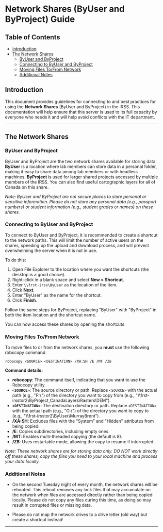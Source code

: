 # Network Shares (ByUser and ByProject) Guide

## Table of Contents
- [Introduction](#introduction)
- [The Network Shares](#the-network-shares)
  - [ByUser and ByProject](#byuser-and-byproject)
  - [Connecting to ByUser and ByProject](#connecting-to-byuser-and-byproject)
  - [Moving Files To/From Network](#moving-files-tofrom-network)
  - [Additional Notes](#additional-notes)

## Introduction
This document provides guidelines for connecting to and best practices for using the **Network Shares** (ByUser and ByProject) in the IRSS. This documentation will help ensure that this server is used to its full capacity by everyone who needs it and will help avoid conflicts with the IT department.

---

## The Network Shares

### ByUser and ByProject
ByUser and ByProject are the two network shares available for storing data. **ByUser** is a location where lab members can store data in a personal folder, making it easy to share data among lab members or with headless machines. **ByProject** is used for larger shared projects accessed by multiple members of the IRSS. You can also find useful cartographic layers for all of Canada on this share.

*Note: ByUser and ByProject are not secure places to store personal or sensitive information. Please do not store any personal data (e.g., passport numbers) or student information (e.g., student grades or names) on these shares.*

### Connecting to ByUser and ByProject
To connect to ByUser and ByProject, it is recommended to create a shortcut to the network paths. This will limit the number of active users on the shares, speeding up the upload and download process, and will prevent overwhelming the server when it is not in use.

To do this:
1. Open File Explorer to the location where you want the shortcuts (the desktop is a good choice).
2. Right-click in a blank space and select **New > Shortcut**.
3. Enter `\\frst-irss\ByUser` as the location of the item.
4. Click **Next**.
5. Enter "ByUser" as the name for the shortcut.
6. Click **Finish**.

Follow the same steps for ByProject, replacing "ByUser" with "ByProject" in both the item location and the shortcut name.

You can now access these shares by opening the shortcuts.

### Moving Files To/From Network
To move files to or from the network shares, you **must** use the following robocopy command:

`robocopy <SOURCE> <DESTINATION> /XA:SH /E /MT /ZB`


**Command details:**
- **robocopy**: The command itself, indicating that you want to use the Robocopy utility.
- **`<SOURCE>`**: The source directory or path. Replace `<SOURCE>` with the actual path (e.g., "P:/") of the directory you want to copy from (e.g., "\\\frst-irsstor2\ByProject\_CanadaLayers\Rasters\DEM").
- **`<DESTINATION>`**: The destination directory or path. Replace `<DESTINATION>` with the actual path (e.g., "O:/") of the directory you want to copy to (e.g., "\\\frst-irsstor2\ByUser\MurrayBrent").
- **/XA:SH**: Excludes files with the "System" and "Hidden" attributes from being copied.
- **/E**: Copies subdirectories, including empty ones.
- **/MT**: Enables multi-threaded copying (the default is 8).
- **/ZB**: Uses restartable mode, allowing the copy to resume if interrupted.

*Note: These network shares are for storing data only. DO NOT work directly off these shares; copy the files you need to your local machine and process your data locally.*

### Additional Notes
- On the second Tuesday night of every month, the network shares will be rebooted. This reboot removes any lock files that may accumulate on the network when files are accessed directly rather than being copied locally. Please do not copy any files during this time, as doing so may result in corrupted files or missing data.

- Please do not map the network drives to a drive letter (old way) but create a shortcut instead!

---
